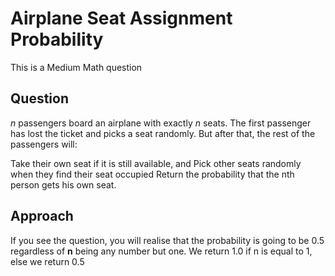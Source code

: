 # Airplane Seat Assignment Probability

This is a Medium Math question

## Question
*n* passengers board an airplane with exactly *n* seats. The first passenger has lost the ticket and picks a seat randomly. But after that, the rest of the passengers will:

Take their own seat if it is still available, and
Pick other seats randomly when they find their seat occupied
Return the probability that the nth person gets his own seat.

## Approach
If you see the question, you will realise that the probability is going to be 0.5 regardless of **n** being any number but one.
We return 1.0 if n is equal to 1, else we return 0.5
